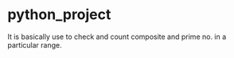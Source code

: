 # python_project
It is basically use to check and count composite and prime no. in a particular range.
